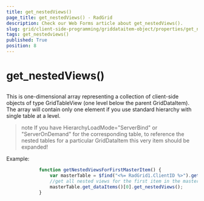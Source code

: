 ```yaml
---
title: get_nestedViews()
page_title: get_nestedViews() - RadGrid
description: Check our Web Forms article about get_nestedViews().
slug: grid/client-side-programming/griddataitem-object/properties/get_nestedviews()
tags: get_nestedviews()
published: True
position: 8
---
```


# get_nestedViews()



## 

This is one-dimensional array representing a collection of client-side objects of type GridTableView (one level below the parent GridDataItem). The array will contain only one element if you use standard hierarchy with single table at a level.

>note If you have HierarchyLoadMode="ServerBind" or "ServerOnDemand" for the corresponding table, to reference the nested tables for a particular GridDataItem this very item should be expanded!
>


Example:

````JavaScript
	        function getNestedViewsForFirstMasterItem() {
	            var masterTable = $find("<%= RadGrid1.ClientID %>").get_masterTableView();
	            //get all nested views for the first item in the master table
	            masterTable.get_dataItems()[0].get_nestedViews();
	        } 
````


